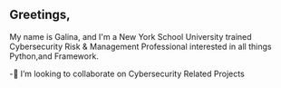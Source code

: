 ## Greetings, 

My name is Galina, and I'm a New York School University trained Cybersecurity Risk & Management Professional interested in all things Python,and Framework. 

-👯 I’m looking to collaborate on Cybersecurity Related Projects 

<!--
**GBarbascumpa/GBarbascumpa** is a ✨ _special_ ✨ repository because its `README.md` (this file) appears on your GitHub profile.

Here are some ideas to get you started:

- 🔭 I’m currently working on ...
- 🌱 I’m currently learning ...
- 👯 I’m looking to collaborate on ...
- 🤔 I’m looking for help with ...
- 💬 Ask me about ...
- 📫 How to reach me: ...
- 😄 Pronouns: ...
- ⚡ Fun fact: ...
-->
